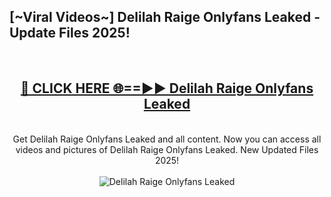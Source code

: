 <h2>[~Viral Videos~] Delilah Raige Onlyfans Leaked - Update Files 2025!</h2>
<br>
<div align="center">
<h2><a href="https://betterlinks.top/A2PfLJ" rel="nofollow">🔴 CLICK HERE 🌐==►► Delilah Raige Onlyfans Leaked</a></h2>
<br>
Get Delilah Raige Onlyfans Leaked and all content. Now you can access all videos and pictures of Delilah Raige Onlyfans Leaked. New Updated Files 2025!
<br>
<br>
<a href="https://betterlinks.top/A2PfLJ" rel="nofollow" data-target="animated-image.originalLink"><img src="https://i.ibb.co.com/WyWwxjT/player-gif2.gif" alt="Delilah Raige Onlyfans Leaked" style="max-width: 100%; display: inline-block;" data-target="animated-image.originalImage"></a>
</div>
<br>

